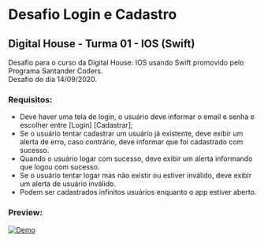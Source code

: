 # Desafio Login e Cadastro
## Digital House - Turma 01 - IOS (Swift)

Desafio para o curso da Digital House: IOS usando Swift promovido pelo Programa Santander Coders.<br />
Desafio do dia 14/09/2020.


### Requisitos:
* Deve haver uma tela de login, o usuário deve informar o email e senha e escolher entre [Login] [Cadastrar];
* Se o usuário tentar cadastrar um usuário já existente, deve exibir um alerta de erro, caso contrário, deve informar que foi cadastrado com sucesso.
* Quando o usuário logar com sucesso, deve exibir um alerta informando que logou com sucesso.
* Se o usuário tentar logar mas não existir ou estiver inválido, deve exibir um alerta de usuário inválido.
* Podem ser cadastrados infinitos usuários enquanto o app estiver aberto.

### Preview: <br>
[![Demo](https://j.gifs.com/oV1PGk.gif)](https://www.youtube.com/watch?v=j3fJnAL_j3k)

